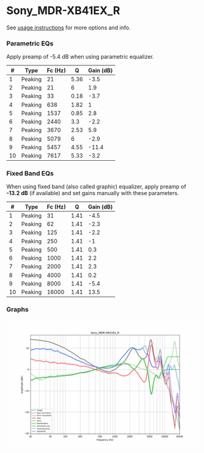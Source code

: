 # Sony_MDR-XB41EX_R
See [usage instructions](https://github.com/jaakkopasanen/AutoEq#usage) for more options and info.

### Parametric EQs
Apply preamp of -5.4 dB when using parametric equalizer.

|   # | Type    |   Fc (Hz) |    Q |   Gain (dB) |
|-----|---------|-----------|------|-------------|
|   1 | Peaking |        21 | 5.36 |        -3.5 |
|   2 | Peaking |        21 | 6    |         1.9 |
|   3 | Peaking |        33 | 0.18 |        -3.7 |
|   4 | Peaking |       638 | 1.82 |         1   |
|   5 | Peaking |      1537 | 0.85 |         2.8 |
|   6 | Peaking |      2440 | 3.3  |        -2.2 |
|   7 | Peaking |      3670 | 2.53 |         5.9 |
|   8 | Peaking |      5079 | 6    |        -2.9 |
|   9 | Peaking |      5457 | 4.55 |       -11.4 |
|  10 | Peaking |      7617 | 5.33 |        -3.2 |

### Fixed Band EQs
When using fixed band (also called graphic) equalizer, apply preamp of **-13.2 dB** (if available) and set gains manually with these parameters.

|   # | Type    |   Fc (Hz) |    Q |   Gain (dB) |
|-----|---------|-----------|------|-------------|
|   1 | Peaking |        31 | 1.41 |        -4.5 |
|   2 | Peaking |        62 | 1.41 |        -2.3 |
|   3 | Peaking |       125 | 1.41 |        -2.2 |
|   4 | Peaking |       250 | 1.41 |        -1   |
|   5 | Peaking |       500 | 1.41 |         0.3 |
|   6 | Peaking |      1000 | 1.41 |         2.2 |
|   7 | Peaking |      2000 | 1.41 |         2.3 |
|   8 | Peaking |      4000 | 1.41 |         0.2 |
|   9 | Peaking |      8000 | 1.41 |        -5.4 |
|  10 | Peaking |     16000 | 1.41 |        13.5 |

### Graphs
![](./Sony_MDR-XB41EX_R.png)
